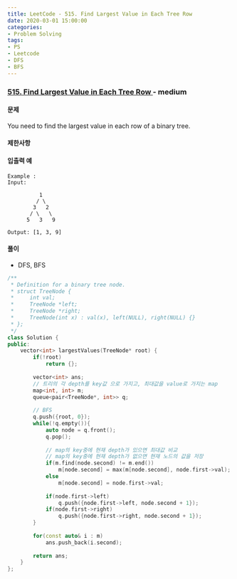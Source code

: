 ```yaml
---
title: LeetCode - 515. Find Largest Value in Each Tree Row
date: 2020-03-01 15:00:00
categories:
- Problem Solving
tags:
- PS
- Leetcode
- DFS
- BFS
---
```


### [ 515. Find Largest Value in Each Tree Row ](https://leetcode.com/problems/find-largest-value-in-each-tree-row/) - medium

#### 문제

You need to find the largest value in each row of a binary tree.

#### 제한사항

#### 입출력 예

```
Example :
Input: 

          1
         / \
        3   2
       / \   \  
      5   3   9 

Output: [1, 3, 9]
```

#### 풀이
  - DFS, BFS

```cpp
/**
 * Definition for a binary tree node.
 * struct TreeNode {
 *     int val;
 *     TreeNode *left;
 *     TreeNode *right;
 *     TreeNode(int x) : val(x), left(NULL), right(NULL) {}
 * };
 */
class Solution {
public:
    vector<int> largestValues(TreeNode* root) {
        if(!root)
            return {};
        
        vector<int> ans;
        // 트리의 각 depth를 key값 으로 가지고, 최대값을 value로 가지는 map           
        map<int, int> m;
        queue<pair<TreeNode*, int>> q;
        
        // BFS
        q.push({root, 0});
        while(!q.empty()){
            auto node = q.front();
            q.pop();
            
            // map의 key중에 현재 depth가 있으면 최대값 비교
            // map의 key중에 현재 depth가 없으면 현재 노드의 값을 저장
            if(m.find(node.second) != m.end())
                m[node.second] = max(m[node.second], node.first->val);
            else
                m[node.second] = node.first->val;
                
            if(node.first->left)
                q.push({node.first->left, node.second + 1});
            if(node.first->right)
                q.push({node.first->right, node.second + 1});
        }
        
        for(const auto& i : m)
            ans.push_back(i.second);
        
        return ans;
    }
};
```
